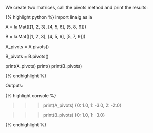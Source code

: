 <div style="text-align: justify">
<p>We create two matrices, call the pivots method and print the results:</p>
</div>

{% highlight python %}
import linalg as la

A = la.Mat([[1, 2, 3],
            [4, 5, 6],
            [5, 8, 9]])

B = la.Mat([[1, 2, 3],
            [4, 5, 6],
            [5, 7, 9]])

A_pivots = A.pivots()

B_pivots = B.pivots()

print(A_pivots)
print()
print(B_pivots)

{% endhighlight %}

Outputs:

{% highlight console %}

>>> print(A_pivots)
{0: 1.0, 1: -3.0, 2: -2.0}

>>> print(B_pivots)
{0: 1.0, 1: -3.0}

{% endhighlight %}
